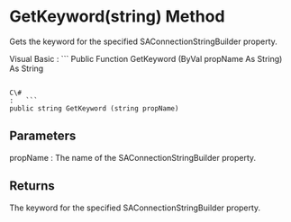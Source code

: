 <!-- loio3c145ae56c5f1014b49bb571a7cb2d3a -->

# GetKeyword\(string\) Method

Gets the keyword for the specified SAConnectionStringBuilder property.



Visual Basic
:   ```
Public Function GetKeyword (ByVal propName As String) As String
```

C\#
:   ```
public string GetKeyword (string propName)
```



## Parameters

propName
:   The name of the SAConnectionStringBuilder property.



## Returns

The keyword for the specified SAConnectionStringBuilder property.

